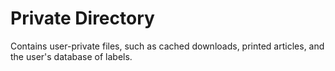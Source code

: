 # Private Directory
Contains user-private files, such as cached downloads, printed articles, and
the user's database of labels.
